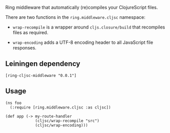 Ring middleware that automatically (re)compiles your ClojureScript
files.

There are two functions in the `ring.middleware.cljsc` namespace:

  * `wrap-recompile` is a wrapper around `cljs.closure/build` that
    recompiles files as required.

  * `wrap-encoding` adds a UTF-8 encoding header to all JavaScript
    file responses.

Leiningen dependency
---

    [ring-cljsc-middleware "0.0.1"]

Usage
---

    (ns foo
      (:require [ring.middleware.cljsc :as cljsc])
    
    (def app (-> my-route-handler
                 (cljsc/wrap-recompile "src")
                 (cljsc/wrap-encoding)))
